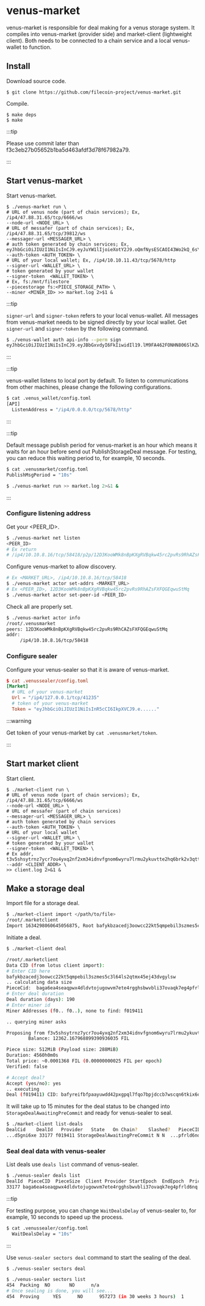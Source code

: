 # venus-market

venus-market is responsible for deal making for a venus storage system. It compiles into venus-market (provider side) and market-client (lightweight client). Both needs to be connected to a chain service and a local venus-wallet to function.

## Install

Download source code.

```shell script
$ git clone https://github.com/filecoin-project/venus-market.git
```

Compile.

```shell script
$ make deps
$ make
```

:::tip

Please use commit later than f3c3eb27b05652b1ba5d463afdf3d78f67982a79.

:::

## Start venus-market

Start venus-market.

```shell script
$ ./venus-market run \
# URL of venus node (part of chain services); Ex, /ip4/47.88.31.65/tcp/6666/ws
--node-url <NODE_URL> \
# URL of messafer (part of chain services); Ex, /ip4/47.88.31.65/tcp/39812/ws
--messager-url <MESSAGER_URL> \
# auth token generated by chain services; Ex, eyJhbGciOiJIUzI1NiIsInCJ9.eyJuYW1lIjoieXotY2J9.oQmfNysESCAOI43Wo2kQ_6sY
--auth-token <AUTH_TOKEN> \
# URL of your local wallet; Ex, /ip4/10.10.11.43/tcp/5678/http
--signer-url <WALLET_URL> \
# token generated by your wallet
--signer-token  <WALLET_TOKEN> \
# Ex, fs:/mnt/filestore 
--piecestorage fs:<PIECE_STORAGE_PATH> \
--miner <MINER_ID> >> market.log 2>$1 &
```

:::tip

`signer-url` and `signer-token` refers to your local venus-wallet. All messages from venus-market needs to be signed directly by your local wallet. Get `signer-url` and `signer-token` by the following command.

```bash
$ ./venus-wallet auth api-info --perm sign
eyJhbGciOiJIUzI1NiIsInCJ9.eyJBbGxvdyI6FkIiwidIl19.lM9FA462FONHN806SlKZw:/ip4/0.0.0.0/tcp/5678/http
```

:::

:::tip

venus-wallet listens to local port by default. To listen to communications from other machines, please change the following configurations.

```bash
$ cat .venus_wallet/config.toml
[API]
  ListenAddress = "/ip4/0.0.0.0/tcp/5678/http"
```

:::

:::tip

Default message publish period for venus-market is an hour which means it waits for an hour before send out PublishStorageDeal message. For testing, you can reduce this waiting period to, for example, 10 seconds.

```bash
$ cat .venusmarket/config.toml 
PublishMsgPeriod = "10s"

$ ./venus-market run >> market.log 2>&1 &
```

:::

### Configure listening address

Get your <PEER_ID>.

```bash
$ ./venus-market net listen
<PEER_ID>
# Ex return
# /ip4/10.10.8.16/tcp/58418/p2p/12D3KooWMk8nBpKXgRVBqkw45rc2pvRs9RhAZsFXFQGEqwuStMq
```

Configure venus-market to allow discovery. 

```bash
# Ex <MARKET_URL>, /ip4/10.10.8.16/tcp/58418
$ ./venus-market actor set-addrs <MARKET_URL>
# Ex <PEER_ID>, 12D3KooWMk8nBpKXgRVBqkw45rc2pvRs9RhAZsFXFQGEqwuStMq
$ ./venus-market actor set-peer-id <PEER_ID>
```

Check all are properly set.

```bash
$ ./venus-market actor info
/root/.venusmarket
peers: 12D3KooWMk8nBpKXgRVBqkw45rc2pvRs9RhCAZsFXFQGEqwuStMq
addr:
	 /ip4/10.10.8.16/tcp/58418
```

### Configure sealer

Configure your venus-sealer so that it is aware of venus-market.

```toml
$ cat .venussealer/config.toml
[Market]
  # URL of your venus-market
  Url = "/ip4/127.0.0.1/tcp/41235"
  # token of your venus-market
  Token = "eyJhbGciOiJIUzI1NiIsInR5cCI6IkpXVCJ9.e......"
```

:::warning

Get token of your venus-market by `cat .venusmarket/token`.

:::

## Start market client

Start client.

```shell script
$ ./market-client run \
# URL of venus node (part of chain services); Ex, /ip4/47.88.31.65/tcp/6666/ws
--node-url <NODE_URL> \
# URL of messafer (part of chain services)
--messager-url <MESSAGER_URL> \ 
# auth token generated by chain services
--auth-token <AUTH_TOKEN> \
# URL of your local wallet
--signer-url <WALLET_URL> \
# token generated by your wallet
--signer-token  <WALLET_TOKEN> \ 
# Ex addr, t3v5shsytrnz7ycr7ou4yxq2nf2xm34idnvfgnom6wyru7lrmu2ykuvtte2hq6brk2v3qttrsysvssr42cxt6a
--addr <CLIENT_ADDR> \
>> client.log 2>&1 &
```

## Make a storage deal

Import file for a storage deal.

```bash
$ ./market-client import </path/to/file>
/root/.marketclient
Import 1634298060645056875, Root bafykbzacedj3oowcc22kt5qmpebil3szmes5c3l64ls2qtmx45ej43dvgylsw
```

Initiate a deal.

```bash
$ ./market-client deal

/root/.marketclient
Data CID (from lotus client import): 
# Enter CID here
bafykbzacedj3oowcc22kt5qmpebil3szmes5c3l64ls2qtmx45ej43dvgylsw
.. calculating data size
PieceCid:  baga6ea4seaqpwx4dldvtojugowvm7ete4rgghsbwvbli37ovaqk7eg4pfrld6nq  PayLoadSize: 302017178 PieceSize: 536870912
# Enter deal duration
Deal duration (days): 190
# Enter miner id
Miner Addresses (f0.. f0..), none to find: f019411

.. querying miner asks

Proposing from f3v5shsytrnz7ycr7ou4yxq2nf2xm34idnvfgnom6wyru7lrmu2ykuvtte2hq6brk2v3qttrsysvssr42cxt6a
        Balance: 12362.167968899390936035 FIL

Piece size: 512MiB (Payload size: 288MiB)
Duration: 4560h0m0s
Total price: ~0.0001368 FIL (0.00000000025 FIL per epoch)
Verified: false

# Accept deal?
Accept (yes/no): yes
.. executing
Deal (f019411) CID: bafyreifbfpaayuwdd42pxgpql7fqo7bpjdccb7wscqn6tkix6qd5gni6xe
```

It will take up to 15 minutes for the deal status to be changed into `StorageDealAwaitingPreCommit` and ready for venus-sealer to seal.

```bash
$ ./market-client list-deals
DealCid    DealId   Provider   State   On Chain?    Slashed?   PieceCID  Size      Price     Duration   Verified
...d5gni6xe 33177 f019411 StorageDealAwaitingPreCommit N N  ...pfrld6nq 508 MiB 0.00013739625 FIL 549585 false
```

### Seal deal data with venus-sealer

List deals use `deals list` command of venus-sealer.

```bash
$ ./venus-sealer deals list
DealId  PieceCID  PieceSize  Client Provider StartEpoch  EndEpoch  Price Verified  Packed  FastRetrieval  Status
33177 baga6ea4seaqpwx4dldvtojugowvm7ete4rgghsbwvbli37ovaqk7eg4pfrld6nq  536870912  f3v5shsytrnz7ycr7ou4yxq2nf2xm34idnvfgnom6wyru7lrmu2ykuvtte2hq6brk2v3qttrsysvssr42cxt6a  f019411   375049      924634    250000000  false     false   true           Undefine
```

:::tip

For testing purpose, you can change `WaitDealsDelay` of venus-sealer to, for example, 10 seconds to speed up the process.

```bash
$ cat .venussealer/config.toml
  WaitDealsDelay = "10s"
```

:::

Use `venus-sealer sectors deal` command to start the sealing of the deal.

```bash
$ ./venus-sealer sectors deal

$ ./venus-sealer sectors list
454  Packing  NO       NO      n/a                           
# Once sealing is done, you will see...
454  Proving     YES      NO      957273 (in 30 weeks 3 hours)  1      116MiB
```
